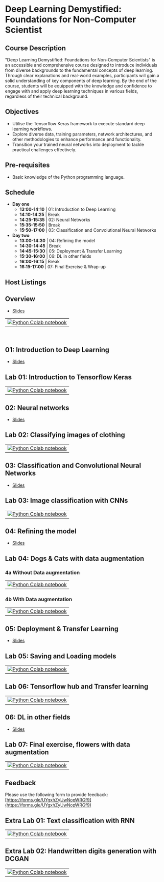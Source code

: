 # Deep Learning Demystified: Foundations for Non-Computer Scientist

## Course Description 

"Deep Learning Demystified: Foundations for Non-Computer Scientists" is an accessible and comprehensive course designed to introduce individuals from diverse backgrounds to the fundamental concepts of deep learning. Through clear explanations and real-world examples, participants will gain a solid understanding of key components of deep learning. By the end of the course, students will be equipped with the knowledge and confidence to engage with and apply deep learning techniques in various fields, regardless of their technical background.



## Objectives
- Utilise the Tensorflow Keras framework to execute standard deep learning workflows.
- Explore diverse data, training parameters, network architectures, and other methodologies to enhance performance and functionality.
- Transition your trained neural networks into deployment to tackle practical challenges effectively.

## Pre-requisites
- Basic knowledge of the Python programming language.

## Schedule

<!--
* **09:00-10:05** | 01: Introduction to Deep Learning
* **10:05-10:15** | Break
* **10:20-12:00** | 02: Neural Networks
* **12:00-13:00** | Lunch
* **13:00-13:45** | 03: Classification and Convolutional Neural Networks
* **13:45-13:50** | Short break
* **13:50-15:15** | 04: Refining the model
* **15:15-15:30** | Break
* **15:30-17:00**
  * 05: Deployment & Transfer Learning
  * 06: DL in other fields & Wrapup
-->

* **Day one**
  * **13:00-14:10** | 01: Introduction to Deep Learning
  * **14:10-14:25** | Break
  * **14:25-15:35** | 02: Neural Networks
  * **15:35-15:50** | Break
  * **15:50-17:00** | 03: Classification and Convolutional Neural Networks
* **Day two**
  * **13:00-14:30** | 04: Refining the model
  * **14:30-14:45** | Break
  * **14:45-15:30** | 05: Deployment & Transfer Learning
  * **15:30-16:00** | 06: DL in other fields
  * **16:00-16:15** | Break
  * **16:15-17:00** | 07: Final Exercise & Wrap-up


## Host Listings
<HostListing/>

## Overview

* <a href="slides/00_overview.html" target="_blank">Slides</a>

<table>
  <td>
    <a target="_blank" href="https://colab.research.google.com/github/rse-sheffield/dl-demystified-course/blob/master/notebooks/python/L00_introduction_to_notebook.ipynb"><img src="https://upload.wikimedia.org/wikipedia/commons/thumb/c/c3/Python-logo-notext.svg/32px-Python-logo-notext.svg.png" />Python Colab notebook</a>
  </td>
</table>

<br/>


## 01: Introduction to Deep Learning

* <a href="slides/01_introduction_to_deep_learning.html" target="_blank">Slides</a>


## Lab 01: Introduction to Tensorflow Keras

<table>
  <td>
    <a target="_blank" href="https://colab.research.google.com/github/rse-sheffield/dl-demystified-course/blob/master/notebooks/python/L01_introduction_to_tf_keras.ipynb"><img src="https://upload.wikimedia.org/wikipedia/commons/thumb/c/c3/Python-logo-notext.svg/32px-Python-logo-notext.svg.png" />Python Colab notebook</a>
  </td>
<!--
  <td>
    <a target="_blank" href="https://colab.research.google.com/github/rse-sheffield/dl-demystified-course/blob/master/notebooks/R/R01_introduction_to_tf_keras.ipynb"><img src="https://upload.wikimedia.org/wikipedia/commons/thumb/1/1b/R_logo.svg/32px-R_logo.svg.png" />R Colab notebook</a>
  </td>
-->

</table>

## 02: Neural networks

* <a href="slides/02_neural_networks.html" target="_blank">Slides</a>

## Lab 02: Classifying images of clothing

<table>
  <td>
    <a target="_blank" href="https://colab.research.google.com/github/rse-sheffield/dl-demystified-course/blob/master/notebooks/python/L02_classifying_images_of_clothing.ipynb"><img src="https://upload.wikimedia.org/wikipedia/commons/thumb/c/c3/Python-logo-notext.svg/32px-Python-logo-notext.svg.png" />Python Colab notebook</a>
  </td>
<!--
  <td>
    <a target="_blank" href="https://colab.research.google.com/github/rse-sheffield/dl-demystified-course/blob/master/notebooks/R/R02_classifying_images_of_clothing.ipynb"><img src="https://upload.wikimedia.org/wikipedia/commons/thumb/1/1b/R_logo.svg/32px-R_logo.svg.png" />R Colab notebook</a>
  </td>
-->
 
</table>

## 03: Classification and Convolutional Neural Networks

* <a href="slides/03_convolution_neural_networks.html" target="_blank">Slides</a>

## Lab 03: Image classification with CNNs

<table>
  <td>
    <a target="_blank" href="https://colab.research.google.com/github/rse-sheffield/dl-demystified-course/blob/master/notebooks/python/L03_image_classification_with_cnn.ipynb"><img src="https://upload.wikimedia.org/wikipedia/commons/thumb/c/c3/Python-logo-notext.svg/32px-Python-logo-notext.svg.png" />Python Colab notebook</a>
  </td>
<!--
  <td>
    <a target="_blank" href="https://colab.research.google.com/github/rse-sheffield/dl-demystified-course/blob/master/notebooks/R/R03_image_classification_with_cnns.ipynb"><img src="https://upload.wikimedia.org/wikipedia/commons/thumb/1/1b/R_logo.svg/32px-R_logo.svg.png" />R Colab notebook</a>
  </td>
-->
  
</table>

## 04: Refining the model

* <a href="slides/04_refining_the_model.html" target="_blank">Slides</a>

## Lab 04: Dogs & Cats with data augmentation

### 4a Without Data augmentation

<table>
  <td>
    <a target="_blank" href="https://colab.research.google.com/github/rse-sheffield/dl-demystified-course/blob/master/notebooks/python/L04_C01_dogs_vs_cats_without_augmentation.ipynb"><img src="https://upload.wikimedia.org/wikipedia/commons/thumb/c/c3/Python-logo-notext.svg/32px-Python-logo-notext.svg.png" />Python Colab notebook</a>
  </td>
<!--
  <td>
    <a target="_blank" href="https://colab.research.google.com/github/rse-sheffield/dl-demystified-course/blob/master/notebooks/R/R04_C01_dogs_vs_cats_without_augmentation.ipynb"><img src="https://upload.wikimedia.org/wikipedia/commons/thumb/1/1b/R_logo.svg/32px-R_logo.svg.png" />R Colab notebook</a>
  </td>
-->
 
</table>

### 4b With Data augmentation

<table>
  <td>
    <a target="_blank" href="https://colab.research.google.com/github/rse-sheffield/dl-demystified-course/blob/master/notebooks/python/L04_C02_dogs_vs_cats_with_augmentation.ipynb"><img src="https://upload.wikimedia.org/wikipedia/commons/thumb/c/c3/Python-logo-notext.svg/32px-Python-logo-notext.svg.png" />Python Colab notebook</a>
  </td>
<!--
  <td>
    <a target="_blank" href="https://colab.research.google.com/github/rse-sheffield/dl-demystified-course/blob/master/notebooks/R/R04_C01_dogs_vs_cats_with_augmentation.ipynb"><img src="https://upload.wikimedia.org/wikipedia/commons/thumb/1/1b/R_logo.svg/32px-R_logo.svg.png" />R Colab notebook</a>
  </td>
-->
 
</table>

## 05: Deployment & Transfer Learning

* <a href="slides/05_transfer_learning.html" target="_blank">Slides</a>

## Lab 05: Saving and Loading models


<table>
  <td>
    <a target="_blank" href="https://colab.research.google.com/github/rse-sheffield/dl-demystified-course/blob/master/notebooks/python/L05_saving_and_loading_models.ipynb"><img src="https://upload.wikimedia.org/wikipedia/commons/thumb/c/c3/Python-logo-notext.svg/32px-Python-logo-notext.svg.png" />Python Colab notebook</a>
  </td>
<!--
  <td>
    <a target="_blank" href="https://colab.research.google.com/github/rse-sheffield/dl-demystified-course/blob/master/notebooks/R/R05_saving_and_loading_models.ipynb"><img src="https://upload.wikimedia.org/wikipedia/commons/thumb/1/1b/R_logo.svg/32px-R_logo.svg.png" />R Colab notebook</a>
  </td>
-->
 
</table>

## Lab 06: Tensorflow hub and Transfer learning

<table>
  <td>
    <a target="_blank" href="https://colab.research.google.com/github/rse-sheffield/dl-demystified-course/blob/master/notebooks/python/L06_tensorflow_hub_and_transfer_learning.ipynb"><img src="https://upload.wikimedia.org/wikipedia/commons/thumb/c/c3/Python-logo-notext.svg/32px-Python-logo-notext.svg.png" />Python Colab notebook</a>
  </td>
<!--
  <td>
    <a target="_blank" href="https://colab.research.google.com/github/rse-sheffield/dl-demystified-course/blob/master/notebooks/R/R06_tensorflow_hub_and_transfer_learning.ipynb"><img src="https://upload.wikimedia.org/wikipedia/commons/thumb/1/1b/R_logo.svg/32px-R_logo.svg.png" />R Colab notebook</a>
  </td>
-->
</table>



## 06: DL in other fields

* <a href="slides/06_dl_in_other_fields.html" target="_blank">Slides</a>

## Lab 07: Final exercise, flowers with data augmentation

<table>
  <td>
    <a target="_blank" href="https://colab.research.google.com/github/rse-sheffield/dl-demystified-course/blob/master/notebooks/python/L07_flowers_dataset_with_augmentation.ipynb"><img src="https://upload.wikimedia.org/wikipedia/commons/thumb/c/c3/Python-logo-notext.svg/32px-Python-logo-notext.svg.png" />Python Colab notebook</a>
  </td>
</table>

## Feedback

Please use the following form to provide feedback: 
[https://forms.gle/UYgxhZyUwNopWRGf9](https://forms.gle/UYgxhZyUwNopWRGf9)

## Extra Lab 01: Text classification with RNN

<table>
  <td>
    <a target="_blank" href="https://colab.research.google.com/github/rse-sheffield/dl-demystified-course/blob/master/notebooks/python/XL01_text_classification_rnn.ipynb"><img src="https://upload.wikimedia.org/wikipedia/commons/thumb/c/c3/Python-logo-notext.svg/32px-Python-logo-notext.svg.png" />Python Colab notebook</a>
  </td>
</table>

## Extra Lab 02: Handwritten digits generation with DCGAN

<table>
  <td>
    <a target="_blank" href="https://colab.research.google.com/github/rse-sheffield/dl-demystified-course/blob/master/notebooks/python/XL02_dcgan.ipynb"><img src="https://upload.wikimedia.org/wikipedia/commons/thumb/c/c3/Python-logo-notext.svg/32px-Python-logo-notext.svg.png" />Python Colab notebook</a>
  </td>
</table>

